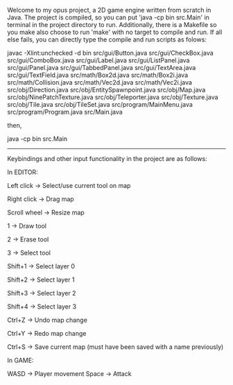 Welcome to my opus project, a 2D game engine written from scratch in Java. The project is compiled, so you can put 'java -cp bin src.Main' in terminal in the project directory to run. Additionally, there is a Makefile so you make also choose to run 'make' with no target to compile and run. If all else fails, you can directly type the compile and run scripts as folows:

javac -Xlint:unchecked -d bin src/gui/Button.java src/gui/CheckBox.java src/gui/ComboBox.java src/gui/Label.java src/gui/ListPanel.java src/gui/Panel.java src/gui/TabbedPanel.java src/gui/TextArea.java src/gui/TextField.java src/math/Box2d.java src/math/Box2i.java src/math/Collision.java src/math/Vec2d.java src/math/Vec2i.java src/obj/Direction.java src/obj/EntitySpawnpoint.java src/obj/Map.java src/obj/NinePatchTexture.java src/obj/Teleporter.java src/obj/Texture.java src/obj/Tile.java src/obj/TileSet.java src/program/MainMenu.java src/program/Program.java src/Main.java

then,

java -cp bin src.Main

--------------------------------------------------------------------------------------------------------------------------

Keybindings and other input functionality in the project are as follows:


In EDITOR:


Left click -> Select/use current tool on map

Right click -> Drag map

Scroll wheel -> Resize map

1 -> Draw tool

2 -> Erase tool

3 -> Select tool

Shift+1 -> Select layer 0

Shift+2 -> Select layer 1

Shift+3 -> Select layer 2

Shift+4 -> Select layer 3

Ctrl+Z -> Undo map change

Ctrl+Y -> Redo map change

Ctrl+S -> Save current map (must have been saved with a name previously)


In GAME:


WASD -> Player movement
Space -> Attack
